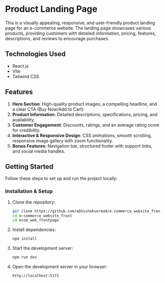 # Product Landing Page

This is a visually appealing, responsive, and user-friendly product landing page for an e-commerce website. The landing page showcases various products, providing customers with detailed information, pricing, features, descriptions, and reviews to encourage purchases.

## Technologies Used
- React.js
- Vite
- Tailwind CSS

## Features
1. **Hero Section**: High-quality product images, a compelling headline, and a clear CTA (Buy Now/Add to Cart).
2. **Product Information**: Detailed descriptions, specifications, pricing, and availability.
3. **Customer Engagement**: Discounts, ratings, and an average rating score for credibility.
4. **Interactive & Responsive Design**: CSS animations, smooth scrolling, responsive image gallery with zoom functionality.
5. **Bonus Features**: Navigation bar, structured footer with support links, and social media handles.

## Getting Started
Follow these steps to set up and run the project locally:

### Installation & Setup
1. Clone the repository:
   ```sh
   git clone https://github.com/abhishekverma9/e-commerce_website_front.git
   cd e-commerce_website_front
   cd ecom_web_frontpage
   ```
2. Install dependencies:
   ```sh
   npm install  
   ```
3. Start the development server:
   ```sh
   npm run dev
   ```
4. Open the development server in your browser:
   ```
   http://localhost:5173
   ```

 

 
